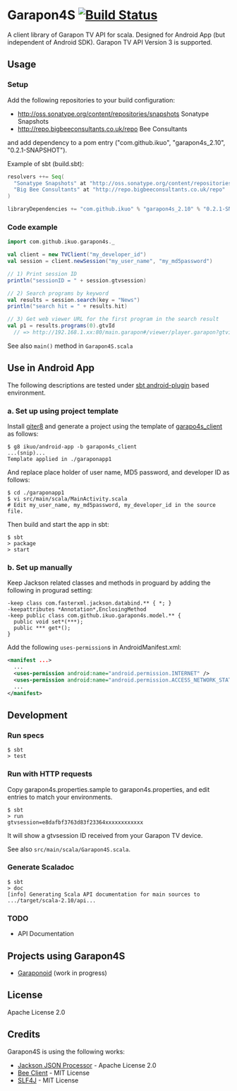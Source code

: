 # Garapon4S [![Build Status](https://travis-ci.org/ikuo/garapon4s.svg?branch=master)](https://travis-ci.org/ikuo/garapon4s)
A client library of Garapon TV API for scala.
Designed for Android App (but independent of Android SDK).
Garapon TV API Version 3 is supported.

## Usage

### Setup
Add the following repositories to your build configuration:
- http://oss.sonatype.org/content/repositories/snapshots Sonatype Snapshots
- http://repo.bigbeeconsultants.co.uk/repo Bee Consultants

and add dependency to a pom entry ("com.github.ikuo", "garapon4s_2.10", "0.2.1-SNAPSHOT").

Example of sbt (build.sbt):

```sbt
resolvers ++= Seq(
  "Sonatype Snapshots" at "http://oss.sonatype.org/content/repositories/snapshots",
  "Big Bee Consultants" at "http://repo.bigbeeconsultants.co.uk/repo"
)

libraryDependencies += "com.github.ikuo" % "garapon4s_2.10" % "0.2.1-SNAPSHOT"
```

### Code example

```scala
import com.github.ikuo.garapon4s._

val client = new TVClient("my_developer_id")
val session = client.newSession("my_user_name", "my_md5password")

// 1) Print session ID
println("sessionID = " + session.gtvsession)

// 2) Search programs by keyword
val results = session.search(key = "News")
println("search hit = " + results.hit)

// 3) Get web viewer URL for the first program in the search result
val p1 = results.programs(0).gtvId
  // => http://192.168.1.xx:80/main.garapon#/viewer/player.garapon?gtvid=1SJP7FE61399078800
```

See also `main()` method in `Garapon4S.scala`

## Use in Android App
The following descriptions are tested under [sbt android-plugin](https://github.com/jberkel/android-plugin) based environment.

### a. Set up using project template
Install [giter8](https://github.com/n8han/giter8) and generate a project using the template of
[garapo4s_client](https://github.com/ikuo/android-app.g8/tree/garapon4s_client)
as follows:
```
$ g8 ikuo/android-app -b garapon4s_client
...(snip)...
Template applied in ./garaponapp1
```

And replace place holder of user name, MD5 password, and developer ID as follows:
```
$ cd ./garaponapp1
$ vi src/main/scala/MainActivity.scala
# Edit my_user_name, my_md5password, my_developer_id in the source file.
```

Then build and start the app in sbt:
```
$ sbt
> package
> start
```

### b. Set up manually
Keep Jackson related classes and methods in proguard by adding the following in progurad setting:
```
-keep class com.fasterxml.jackson.databind.** { *; }
-keepattributes *Annotation*,EnclosingMethod
-keep public class com.github.ikuo.garapon4s.model.** {
  public void set*(***);
  public *** get*();
}
```

Add the following `uses-permission`s in AndroidManifest.xml:

```xml
<manifest ...>
  ...
  <uses-permission android:name="android.permission.INTERNET" />
  <uses-permission android:name="android.permission.ACCESS_NETWORK_STATE" />
  ...
</manifest>
```

## Development
### Run specs
```
$ sbt
> test
```

### Run with HTTP requests
Copy garapon4s.properties.sample to garapon4s.properties, and edit entries to match your environments.

```
$ sbt
> run
gtvsession=e8dafbf3763d83f23364xxxxxxxxxxxx
```

It will show a gtvsession ID received from your Garapon TV device.

See also `src/main/scala/Garapon4S.scala`.

### Generate Scaladoc
```
$ sbt
> doc
[info] Generating Scala API documentation for main sources to .../target/scala-2.10/api...
```

### TODO
- API Documentation

## Projects using Garapon4S
- [Garaponoid](https://github.com/ikuo/garaponoid) (work in progress)

## License
Apache License 2.0

## Credits
Garapon4S is using the following works:
- [Jackson JSON Processor](http://wiki.fasterxml.com/JacksonHome) - Apache License 2.0
- [Bee Client](http://www.bigbeeconsultants.co.uk/bee-client) - MIT License
- [SLF4J](http://www.slf4j.org/) - MIT License
